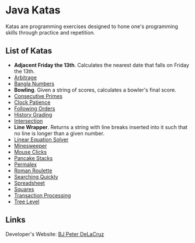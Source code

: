 # Java Katas

Katas are programming exercises designed to hone one's programming skills through practice and repetition.

## List of Katas
* **Adjacent Friday the 13th**. Calculates the nearest date that falls on Friday the 13th.
* [Arbitrage](http://www.bjpeterdelacruz.com/files/katas/104_Arbitrage.pdf)
* [Bangla Numbers](http://www.bjpeterdelacruz.com/files/katas/Bangla_Numbers.pdf)
* **Bowling**. Given a string of scores, calculates a bowler's final score.
* [Consecutive Primes](http://www.bjpeterdelacruz.com/files/katas/1210_Consecutive_Primes.pdf)
* [Clock Patience](http://www.bjpeterdelacruz.com/files/katas/170_Clock_Patience.pdf)
* [Following Orders](http://www.bjpeterdelacruz.com/files/katas/124_Following_Orders.pdf)
* [History Grading](http://www.bjpeterdelacruz.com/files/katas/111_History_Grading.pdf)
* [Intersection](http://www.bjpeterdelacruz.com/files/katas/191_Intersection.pdf)
* **Line Wrapper**. Returns a string with line breaks inserted into it such that no line is longer than a given number.
* [Linear Equation Solver](http://www.bjpeterdelacruz.com/files/katas/1200_Linear_Equation.pdf)
* [Minesweeper](http://www.bjpeterdelacruz.com/files/katas/Minesweeper.pdf)
* [Mouse Clicks](http://www.bjpeterdelacruz.com/files/katas/142_Mouse_Clicks.pdf)
* [Pancake Stacks](http://www.bjpeterdelacruz.com/files/katas/120_Pancake_Stacks.pdf)
* [Permalex](http://www.bjpeterdelacruz.com/files/katas/153_Permalex.pdf)
* [Roman Roulette](http://www.bjpeterdelacruz.com/files/katas/Roman_Roulette.pdf)
* [Searching Quickly](http://www.bjpeterdelacruz.com/files/katas/123_Searching_Quickly.pdf)
* [Spreadsheet](http://www.bjpeterdelacruz.com/files/katas/120_Pancake_Stacks.pdf)
* [Squares](http://www.bjpeterdelacruz.com/files/katas/201_Squares.pdf)
* [Transaction Processing](http://www.bjpeterdelacruz.com/files/katas/Transaction_Processing.pdf)
* [Tree Level](http://www.bjpeterdelacruz.com/files/katas/122_Tree_Level.pdf)

## Links
Developer's Website: [BJ Peter DeLaCruz](http://www.bjpeterdelacruz.com)
